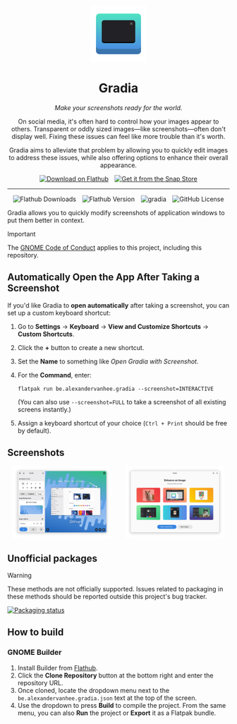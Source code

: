<p align="center">
  <img src="data/icons/hicolor/scalable/apps/be.alexandervanhee.gradia.svg" alt="Gradia Logo" height="128">
</p>

<h1 align="center">Gradia</h1>
<p align="center"><em>Make your screenshots ready for the world.</em></p>

<p align="center">
  On social media, it's often hard to control how your images appear to others.
  Transparent or oddly sized images—like screenshots—often don't display well.
  Fixing these issues can feel like more trouble than it's worth.
</p>

<p align="center">
  Gradia aims to alleviate that problem by allowing you to quickly edit images to address these issues,
  while also offering options to enhance their overall appearance.
</p>

<div align="center">
  <div style="display: flex; flex-wrap: wrap; justify-content: center; gap: 1em;">
    <a href="https://flathub.org/apps/be.alexandervanhee.gradia">
      <img width="190" alt="Download on Flathub" src="https://flathub.org/api/badge?locale=en" />
    </a>
    <a href="https://snapcraft.io/gradia">
      <img alt="Get it from the Snap Store" src="https://snapcraft.io/en/dark/install.svg" />
    </a>
  </div>
</div>


---
<p align="center" style="display: flex; justify-content: center; gap: 1em; flex-wrap: wrap;">
  <img alt="Flathub Downloads" src="https://img.shields.io/flathub/downloads/be.alexandervanhee.gradia?logoColor=%234ec9a2&label=Flathub%20installs" />
  <img alt="Flathub Version" src="https://img.shields.io/flathub/v/be.alexandervanhee.gradia?label=Flathub%20version" />
  <img alt="gradia" src="https://snapcraft.io/gradia/badge.svg" />
  <img alt="GitHub License" src="https://img.shields.io/github/license/AlexanderVanhee/Gradia" />
</p>


Gradia allows you to quickly modify screenshots of application windows to put them better in context.

> [!IMPORTANT]
> The [GNOME Code of Conduct](https://conduct.gnome.org) applies to this project, including this repository.
## Automatically Open the App After Taking a Screenshot

If you'd like Gradia to **open automatically** after taking a screenshot, you can set up a custom keyboard shortcut:

1. Go to **Settings** → **Keyboard** → **View and Customize Shortcuts** → **Custom Shortcuts**.
2. Click the **+** button to create a new shortcut.
3. Set the **Name** to something like *Open Gradia with Screenshot*.
4. For the **Command**, enter:

   ```
   flatpak run be.alexandervanhee.gradia --screenshot=INTERACTIVE
   ```
   (You can also use `--screenshot=FULL` to take a screenshot of all existing screens instantly.)
5. Assign a keyboard shortcut of your choice (`Ctrl + Print` should be free by default).

## Screenshots

<p align="center">
  <img src="screenshots/showcase.webp" alt="Showcase screenshot" style="width:45%; margin-right: 5%;">
  <img src="screenshots/home.webp" alt="Home screenshot" style="width:45%;">
</p>

## Unofficial packages
> [!WARNING]
> These methods are not officially supported. Issues related to packaging in these methods should be reported outside this project's bug tracker.

[![Packaging status](https://repology.org/badge/vertical-allrepos/gradia.svg?columns=3)](https://repology.org/project/gradia/versions)

## How to build

### GNOME Builder

1. Install Builder from [Flathub](https://flathub.org/apps/org.gnome.Builder).
2. Click the **Clone Repository** button at the bottom right and enter the repository URL.
3. Once cloned, locate the dropdown menu next to the `be.alexandervanhee.gradia.json` text at the top of the screen.
4. Use the dropdown to press **Build** to compile the project. From the same menu, you can also **Run** the project or **Export** it as a Flatpak bundle.
